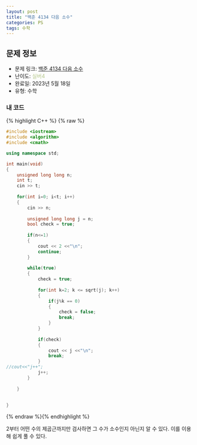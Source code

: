 ```yaml
---
layout: post
title: "백준 4134 다음 소수"
categories: PS
tags: 수학
---
```


## 문제 정보
- 문제 링크: [백준 4134 다음 소수](https://www.acmicpc.net/problem/4134)
- 난이도: <span style="color:#B5C78A">실버4</span>
- 완료일: 2023년 5월 18일
- 유형: 수학

### 내 코드

{% highlight C++ %} {% raw %}
```C++
#include <iostream>
#include <algorithm>
#include <cmath>

using namespace std;

int main(void)
{
	unsigned long long n;
	int t;
	cin >> t;
	
	for(int i=0; i<t; i++)
	{
		cin >> n;	
		
		unsigned long long j = n;
		bool check = true;
		
		if(n<=1)
		{
			cout << 2 <<"\n";
			continue;
		}
		
		while(true)
		{
			check = true;
			
			for(int k=2; k <= sqrt(j); k++)
			{
				if(j%k == 0)
				{
					check = false;
					break;
				}
			}
			
			if(check)
			{
				cout << j <<"\n";
				break;
			}
//cout<<"j++";
			j++;
		}
		
	}
	
	
}
```
{% endraw %}{% endhighlight %}

2부터 어떤 수의 제곱근까지만 검사하면 그 수가 소수인지 아닌지 알 수 있다. 이를 이용해 쉽게 풀 수 있다.
